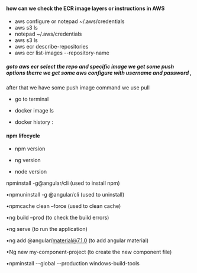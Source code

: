 #### how can we check the ECR image layers or instructions in AWS

* aws configure or notepad ~/.aws/credentials
*  aws s3 ls
*   notepad ~/.aws/credentials
*  aws s3 ls
*  aws ecr describe-repositories
*  aws ecr list-images --repository-name <repository-name>

##### goto aws ecr select the repo and specific image  we get some push options therre we get some aws configure with username and password , 
after that we  have some push image command we use pull 

* go to terminal 

* docker image ls

* docker history <repo-name>:<image tag>

#### npm lifecycle

* npm version

* ng version

* node version

npminstall -g@angular/cli (used to install npm)

•npmuninstall -g @angular/cli (used to uninstall)

•npmcache clean –force (used to clean cache)

•ng build –prod (to check the build errors)

•ng serve (to run the application)

•ng add @angular/material@7.1.0 (to add angular material)

•Ng new my-component-project (to create the new component file)

•npminstall --global --production windows-build-tools


